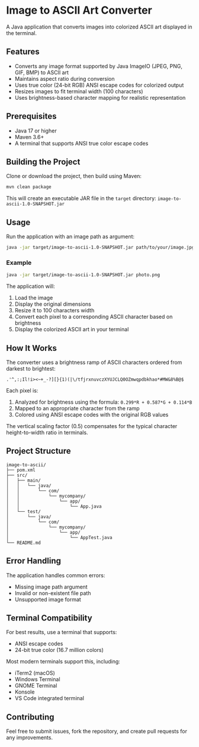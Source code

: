 # Image to ASCII Art Converter

A Java application that converts images into colorized ASCII art displayed in the terminal.

## Features

- Converts any image format supported by Java ImageIO (JPEG, PNG, GIF, BMP) to ASCII art
- Maintains aspect ratio during conversion
- Uses true color (24-bit RGB) ANSI escape codes for colorized output
- Resizes images to fit terminal width (100 characters)
- Uses brightness-based character mapping for realistic representation

## Prerequisites

- Java 17 or higher
- Maven 3.6+
- A terminal that supports ANSI true color escape codes

## Building the Project

Clone or download the project, then build using Maven:

```bash
mvn clean package
```

This will create an executable JAR file in the `target` directory: `image-to-ascii-1.0-SNAPSHOT.jar`

## Usage

Run the application with an image path as argument:

```bash
java -jar target/image-to-ascii-1.0-SNAPSHOT.jar path/to/your/image.jpg
```

### Example

```bash
java -jar target/image-to-ascii-1.0-SNAPSHOT.jar photo.png
```

The application will:
1. Load the image
2. Display the original dimensions
3. Resize it to 100 characters width
4. Convert each pixel to a corresponding ASCII character based on brightness
5. Display the colorized ASCII art in your terminal

## How It Works

The converter uses a brightness ramp of ASCII characters ordered from darkest to brightest:

```
.'^,:;Il!i><~+_-?][}{1)(|\/tfjrxnuvczXYUJCLQ0OZmwqpdbkhao*#MW&8%B@$
```

Each pixel is:
1. Analyzed for brightness using the formula: `0.299*R + 0.587*G + 0.114*B`
2. Mapped to an appropriate character from the ramp
3. Colored using ANSI escape codes with the original RGB values

The vertical scaling factor (0.5) compensates for the typical character height-to-width ratio in terminals.

## Project Structure

```
image-to-ascii/
├── pom.xml
├── src/
│   ├── main/
│   │   └── java/
│   │       └── com/
│   │           └── mycompany/
│   │               └── app/
│   │                   └── App.java
│   └── test/
│       └── java/
│           └── com/
│               └── mycompany/
│                   └── app/
│                       └── AppTest.java
└── README.md
```

## Error Handling

The application handles common errors:
- Missing image path argument
- Invalid or non-existent file path
- Unsupported image format

## Terminal Compatibility

For best results, use a terminal that supports:
- ANSI escape codes
- 24-bit true color (16.7 million colors)

Most modern terminals support this, including:
- iTerm2 (macOS)
- Windows Terminal
- GNOME Terminal
- Konsole
- VS Code integrated terminal

## Contributing

Feel free to submit issues, fork the repository, and create pull requests for any improvements.
